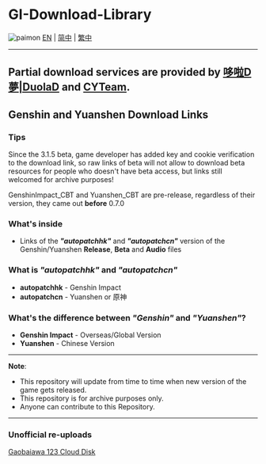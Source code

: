 # GI-Download-Library
![paimon](https://upload-static.hoyoverse.com/payment-center/2020/08/07/0ff079b16fe6f9dfbf4eeb6e88a760b6_3134491283013841501.png)
[EN](README.md) | [简中](README_zh-CN.md) | [繁中](README_zh-TW.md)

---
Partial download services are provided by [**哆啦D夢|DuolaD**](https://github.com/DuolaD) and [**CYTeam**](https://www.cyteam.cn/).  
---

## Genshin and Yuanshen Download Links
### Tips
Since the 3.1.5 beta, game developer has added key and cookie verification to the download link, so raw links of beta will not allow to download beta resources for people who doesn't have beta access, but links still welcomed for archive purposes!

GenshinImpact_CBT and Yuanshen_CBT are pre-release, regardless of their version, they came out **before** 0.7.0

### What's inside
* Links of the **_"autopatchhk"_** and **_"autopatchcn"_** version of the Genshin/Yuanshen **Release**, **Beta** and **Audio** files

### What is _"autopatchhk"_ and _"autopatchcn"_
* **autopatchhk** - Genshin Impact
* **autopatchcn** - Yuanshen or 原神

### What's the difference between _"Genshin"_ and _"Yuanshen"_?
* **Genshin Impact** - Overseas/Global Version
* **Yuanshen** - Chinese Version
---
**Note**: 
* This repository will update from time to time when new version of the game gets released.
* This repository is for archive purposes only.
* Anyone can contribute to this Repository.
---
### Unofficial re-uploads
[Gaobaiawa 123 Cloud Disk](https://www.123pan.com/s/HoqUVv-U7SBA.html)
